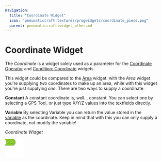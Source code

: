 ```yaml
---
navigation:
  title: "Coordinate Widget"
  icon: "pneumaticcraft:textures/progwidgets/coordinate_piece.png"
  parent: pneumaticcraft:widget_other.md
---
```


# Coordinate Widget

The *Coordinate* is a widget solely used as a parameter for the [Coordinate Operator](./coordinate_operator.md) and [Condition: Coordinate](./condition_coordinate.md) widgets.

This widget could be compared to the [Area](./area.md) widget: with the *Area* widget you're supplying *two* coordinates to make up an area, while with this widget you're just supplying *one*. There are two ways to supply a coordinate:

**Constant**
A constant coordinate is, well... constant. You can select one by selecting a [GPS Tool](../tools/gps_tool.md), or just type X/Y/Z values into the textfields directly.

**Variable**
By selecting Variable you can return the value stored in the [variable](./variables.md) as the coordinate. Keep in mind that with this you can only supply a coordinate, not modify the variable!

*Coordinate Widget*

![](coordinate_piece.png)

